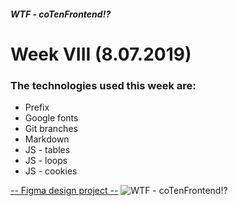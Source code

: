 ##### WTF - coTenFrontend!?
# Week VIII (8.07.2019) 



### The technologies used this week are:
* Prefix
* Google fonts
* Git branches
* Markdown
* JS - tables
* JS - loops
* JS - cookies

[-- Figma design project --](https://www.figma.com/file/q2ben5erKdPiPtsvOeNYDb/Product-Design-Kit-1.0-3.12.2018)
![WTF - coTenFrontend!?](https://edu.devstyle.pl/wp-content/uploads/2019/03/wtf-wpidea.png) 

